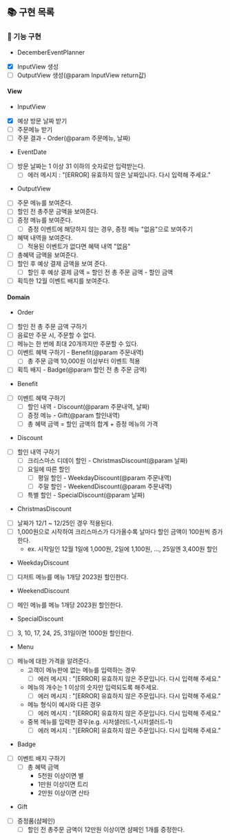 ## 📚 구현 목록

### 📜 기능 구현

* DecemberEventPlanner

- [X] InputView 생성
- [ ] OutputView 생성(@param InputView return값)

#### View

* InputView

- [x] 예상 방문 날짜 받기
- [ ] 주문메뉴 받기
- [ ] 주문 결과 - Order(@param 주문메뉴, 날짜)

* EventDate

- [ ] 방문 날짜는 1 이상 31 이하의 숫자로만 입력받는다.
  - [ ] 에러 메시지 : "[ERROR] 유효하지 않은 날짜입니다. 다시 입력해 주세요."

* OutputView

- [ ] 주문 메뉴를 보여준다.
- [ ] 할인 전 총주문 금액을 보여준다.
- [ ] 증정 메뉴를 보여준다.
  - [ ] 증정 이벤트에 해당하지 않는 경우, 증정 메뉴 "없음"으로 보여주기
- [ ] 혜택 내역을 보여준다.
  - [ ] 적용된 이벤트가 없다면 혜택 내역 "없음"
- [ ] 총혜택 금액을 보여준다.
- [ ] 할인 후 예상 결제 금액을 보여 준다.
  - [ ] 할인 후 예상 결제 금액 = 할인 전 총 주문 금액 - 할인 금액
- [ ] 획득한 12월 이벤트 배지를 보여준다.

#### Domain

* Order

- [ ] 할인 전 총 주문 금액 구하기
- [ ] 음료만 주문 시, 주문할 수 없다.
- [ ] 메뉴는 한 번에 최대 20개까지만 주문할 수 있다.
- [ ] 이벤트 혜택 구하기 - Benefit(@param 주문내역)
  - [ ] 총 주문 금액 10,000원 이상부터 이벤트 적용
- [ ] 획득 배지 - Badge(@param 할인 전 총 주문 금액)

* Benefit

- [ ] 이벤트 혜택 구하기
  - [ ] 할인 내역 - Discount(@param 주문내역, 날짜)
  - [ ] 증정 메뉴 - Gift(@param 할인내역)
  - [ ] 총 혜택 금액 = 할인 금액의 합계 + 증정 메뉴의 가격

* Discount

- [ ] 할인 내역 구하기
  - [ ] 크리스마스 디데이 할인 - ChristmasDiscount(@param 날짜)
  - [ ] 요일에 따른 할인
    - [ ] 평일 할인 - WeekdayDiscount(@param 주문내역)
    - [ ] 주말 할인 - WeekendDiscount(@param 주문내역)
  - [ ] 특별 할인 - SpecialDiscount(@param 날짜)

* ChristmasDiscount

- [ ] 날짜가 12/1 ~ 12/25인 경우 적용된다.
- [ ] 1,000원으로 시작하여 크리스마스가 다가올수록 날마다 할인 금액이 100원씩 증가한다.
  - ex. 시작일인 12월 1일에 1,000원, 2일에 1,100원, ..., 25일엔 3,400원 할인

* WeekdayDiscount

- [ ] 디저트 메뉴를 메뉴 1개당 2023원 할인한다.

* WeekendDiscount

- [ ] 메인 메뉴를 메뉴 1개당 2023원 할인한다.

* SpecialDiscount

- [ ] 3, 10, 17, 24, 25, 31일이면 1000원 할인한다.

* Menu

- [ ] 메뉴에 대한 가격을 알려준다.
  * 고객이 메뉴판에 없는 메뉴를 입력하는 경우
    - [ ] 에러 메시지 : "[ERROR] 유효하지 않은 주문입니다. 다시 입력해 주세요."
  * 메뉴의 개수는 1 이상의 숫자만 입력되도록 해주세요.
    - [ ] 에러 메시지 : "[ERROR] 유효하지 않은 주문입니다. 다시 입력해 주세요."
  * 메뉴 형식이 예시와 다른 경우
    - [ ] 에러 메시지 : "[ERROR] 유효하지 않은 주문입니다. 다시 입력해 주세요."
  * 중복 메뉴를 입력한 경우(e.g. 시저샐러드-1,시저샐러드-1)
    - [ ] 에러 메시지 : "[ERROR] 유효하지 않은 주문입니다. 다시 입력해 주세요."

* Badge

- [ ] 이벤트 배지 구하기
  - [ ] 총 혜택 금액
    * 5천원 이상이면 별
    * 1만원 이상이면 트리
    * 2만원 이상이면 산타

* Gift

- [ ] 증정품(샴페인)
  - [ ] 할인 전 총주문 금액이 12만원 이상이면 샴페인 1개를 증정한다.
